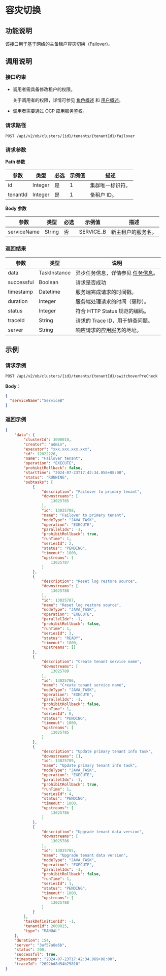 # 容灾切换

## 功能说明

该接口用于基于网络的主备租户容灾切换（Failover）。

## 调用说明

### 接口约束

* 调用者需具备修改租户的权限。

    关于调用者的权限，详情可参见 [角色概述](../../../1600.system-management-features/200.manage-users/200.manage-a-role/100.roles-overview.md) 和 [用户概述](../../../1600.system-management-features/200.manage-users/100.manage-a-user/100.users-overview.md)。

* 调用者需要通过 OCP 应用服务鉴权。

### 请求路径

`POST /api/v2/ob/clusters/{id}/tenants/{tenantId}/failover`

### 请求参数

**Path 参数**

| 参数 | 类型    | 必选 | 示例值 | 描述           |
|------|---------|------|--------|-----------------|
| id   | Integer | 是   | 1      | 集群唯一标识符。 |
| tenantId | Integer    | 是   | 1   | 备租户 ID。 |

**Body 参数**

| 参数 | 类型 | 必选 | 示例值 | 描述 |
|-----------|-----------|----------|----------|-----------|
| serviceName | String | 否 | SERVICE_B | 新主租户的服务名。 |

### 返回结果

| 参数 | 类型 | 说明 |
|-----------|-----------|-----------|
| data | TaskInstance | 异步任务信息，详情参见 [任务信息](../400.task-return-structure.md)。 |
| successful | Boolean | 请求是否成功 |
| timestamp | Datetime | 服务端完成请求的时间戳。 |
| duration | Integer | 服务端处理请求的时间（毫秒）。 |
| status | Integer | 符合 HTTP Status 规范的编码。 |
| traceId | String | 请求的 Trace ID，用于排查问题。 |
| server | String | 响应请求的应用服务的地址。 |

## 示例

### 请求示例

`POST /api/v2/ob/clusters/{id}/tenants/{tenantId}/switchoverPreCheck`

**Body：**

```json
{
  "serviceName":"ServiceB"
}
```

### 返回示例

```json
{
    "data": {
        "clusterId": 3000010,
        "creator": "admin",
        "executor": "xxx.xxx.xxx.xxx",
        "id": 12022226,
        "name": "Failover tenant",
        "operation": "EXECUTE",
        "prohibitRollback": false,
        "startTime": "2024-07-23T17:42:34.056+08:00",
        "status": "RUNNING",
        "subtasks": [
            {
                "description": "Failover to primary tenant",
                "downstreams": [
                    13025785
                ],
                "id": 13025788,
                "name": "Failover to primary tenant",
                "nodeType": "JAVA_TASK",
                "operation": "EXECUTE",
                "parallelIdx": -1,
                "prohibitRollback": true,
                "runTime": 1,
                "seriesId": 2,
                "status": "PENDING",
                "timeout": 1800,
                "upstreams": [
                    13025787
                ]
            },
            {
                "description": "Reset log restore source",
                "downstreams": [
                    13025788
                ],
                "id": 13025787,
                "name": "Reset log restore source",
                "nodeType": "JAVA_TASK",
                "operation": "EXECUTE",
                "parallelIdx": -1,
                "prohibitRollback": false,
                "runTime": 1,
                "seriesId": 3,
                "status": "READY",
                "timeout": 1800,
                "upstreams": []
            },
            {
                "description": "Create tenant service name",
                "downstreams": [
                    13025789
                ],
                "id": 13025786,
                "name": "Create tenant service name",
                "nodeType": "JAVA_TASK",
                "operation": "EXECUTE",
                "parallelIdx": -1,
                "prohibitRollback": false,
                "runTime": 1,
                "seriesId": 0,
                "status": "PENDING",
                "timeout": 1800,
                "upstreams": [
                    13025785
                ]
            },
            {
                "description": "Update primary tenant info task",
                "downstreams": [],
                "id": 13025789,
                "name": "Update primary tenant info task",
                "nodeType": "JAVA_TASK",
                "operation": "EXECUTE",
                "parallelIdx": -1,
                "prohibitRollback": true,
                "runTime": 1,
                "seriesId": 4,
                "status": "PENDING",
                "timeout": 1800,
                "upstreams": [
                    13025786
                ]
            },
            {
                "description": "Upgrade tenant data version",
                "downstreams": [
                    13025786
                ],
                "id": 13025785,
                "name": "Upgrade tenant data version",
                "nodeType": "JAVA_TASK",
                "operation": "EXECUTE",
                "parallelIdx": -1,
                "prohibitRollback": false,
                "runTime": 1,
                "seriesId": 1,
                "status": "PENDING",
                "timeout": 1800,
                "upstreams": [
                    13025788
                ]
            }
        ],
        "taskDefinitionId": -1,
        "tenantId": 2000025,
        "type": "MANUAL"
    },
    "duration": 154,
    "server": "3af57a8e6b",
    "status": 200,
    "successful": true,
    "timestamp": "2024-07-23T17:42:34.069+08:00",
    "traceId": "2692bd8d54b25810"
}
```
